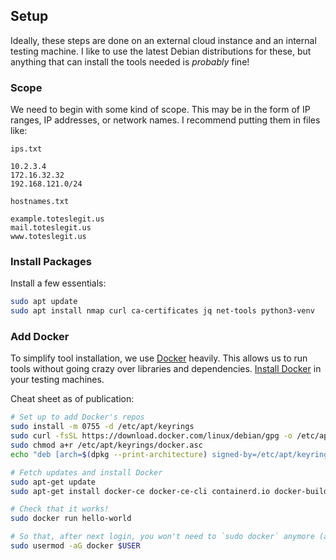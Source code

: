 ## Setup

Ideally, these steps are done on an external cloud instance and an internal testing machine.
I like to use the latest Debian distributions for these, but anything that can install the tools needed is _probably_ fine!

### Scope

We need to begin with some kind of scope.
This may be in the form of IP ranges, IP addresses, or network names.
I recommend putting them in files like:

`ips.txt`
```
10.2.3.4
172.16.32.32
192.168.121.0/24
```

`hostnames.txt`
```
example.toteslegit.us
mail.toteslegit.us
www.toteslegit.us
```

### Install Packages

Install a few essentials:

```bash
sudo apt update
sudo apt install nmap curl ca-certificates jq net-tools python3-venv
```

### Add Docker

To simplify tool installation, we use [Docker](https://docs.docker.com/get-started/docker-overview/) heavily.
This allows us to run tools without going crazy over libraries and dependencies.
[Install Docker](https://docs.docker.com/engine/install/debian/) in your testing machines.

Cheat sheet as of publication:
```bash
# Set up to add Docker's repos
sudo install -m 0755 -d /etc/apt/keyrings
sudo curl -fsSL https://download.docker.com/linux/debian/gpg -o /etc/apt/keyrings/docker.asc
sudo chmod a+r /etc/apt/keyrings/docker.asc
echo "deb [arch=$(dpkg --print-architecture) signed-by=/etc/apt/keyrings/docker.asc] https://download.docker.com/linux/debian $(. /etc/os-release && echo "$VERSION_CODENAME") stable" | sudo tee /etc/apt/sources.list.d/docker.list > /dev/null

# Fetch updates and install Docker
sudo apt-get update
sudo apt-get install docker-ce docker-ce-cli containerd.io docker-buildx-plugin docker-compose-plugin

# Check that it works!
sudo docker run hello-world

# So that, after next login, you won't need to `sudo docker` anymore (after you log out/log in)
sudo usermod -aG docker $USER
```

